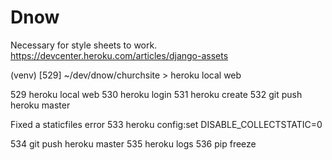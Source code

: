 # Dnow
Necessary for style sheets to work.
https://devcenter.heroku.com/articles/django-assets

(venv) [529] ~/dev/dnow/churchsite > heroku local web


  529  heroku local web
  530  heroku login
  531  heroku create
  532  git push heroku master

  Fixed a staticfiles error
  533  heroku config:set DISABLE_COLLECTSTATIC=0

  534  git push heroku master
  535  heroku logs
  536  pip freeze
